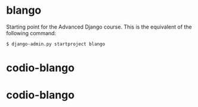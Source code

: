 # blango

Starting point for the Advanced Django course. This is the equivalent of the following command:

```bash
$ django-admin.py startproject blango
```
# codio-blango
# codio-blango
